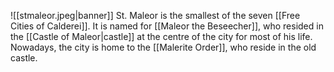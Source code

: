 ![[stmaleor.jpeg|banner]]
St. Maleor is the smallest of the seven [[Free Cities of Calderei]]. It is named for [[Maleor the Beseecher]], who resided in the [[Castle of Maleor|castle]] at the centre of the city for most of his life. Nowadays, the city is home to the [[Malerite Order]], who reside in the old castle.  
